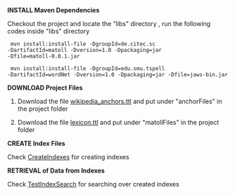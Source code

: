 




<b>INSTALL Maven Dependencies </b>
	
Checkout the project and locate the "libs" directory , run the following codes inside "libs" directory

<code>  mvn install:install-file -DgroupId=de.citec.sc -DartifactId=matoll -Dversion=1.0 -Dpackaging=jar -Dfile=matoll-0.0.1.jar </code>

<code>    mvn install:install-file -DgroupId=edu.smu.tspell -DartifactId=wordNet -Dversion=1.0 -Dpackaging=jar -Dfile=jaws-bin.jar  </code>



<b>DOWNLOAD Project Files </b>

1) Download the file <a href="http://bit.ly/1OV4m76">wikipedia_anchors.ttl</a> and put under "anchorFiles" in the project folder

2) Download the file <a href="http://bit.ly/1I3tGjs">lexicon.ttl</a> and put under "matollFiles" in the project folder




<b>
CREATE Index Files </b>

Check  <a href="https://github.com/ag-sc/DBpediaLinking/blob/master/src/main/java/test/CreateIndexes.java">CreateIndexes</a> for creating indexes




<b>
RETRIEVAL of Data from Indexes </b>

Check  <a href="https://github.com/ag-sc/DBpediaLinking/blob/master/src/main/java/test/TestIndexSearch.java">TestIndexSearch</a> for searching over created indexes





